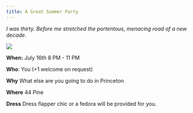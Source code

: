 ```yaml
---
title: A Great Summer Party
---
```

_I was thirty. Before me stretched the portentous, menacing road of a new decade._

![](https://user-images.githubusercontent.com/7445414/178367612-1320ed9b-9062-4dea-bf61-c623ce92fa0b.png?raw=true)

**When:** July 16th 8 PM - 11 PM

**Who**: You (+1 welcome on request)

**Why** What else are you going to do in Princeton

**Where** 44 Pine

**Dress** Dress flapper chic or a fedora will be provided for you.  
